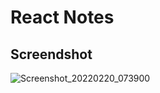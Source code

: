 
# React Notes

## Screendshot
![Screenshot_20220220_073900](https://user-images.githubusercontent.com/34853850/154839003-c2ae32b9-596f-4008-8638-69f0221b858d.png)
